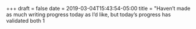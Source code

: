 +++draft = falsedate = 2019-03-04T15:43:54-05:00title = "Haven’t made as much writing progress today as I’d like, but today’s progress has validated both 1